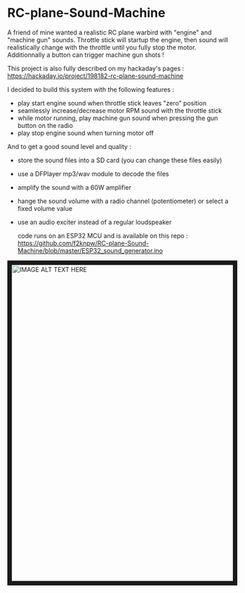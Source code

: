 # RC-plane-Sound-Machine
A friend of mine wanted a realistic RC plane warbird with "engine" and "machine gun" sounds.  Throttle stick will startup the engine, then sound will realistically change with the throttle until you fully stop the motor. Additionnally a button can trigger machine gun shots !

This project is also fully described on my hackaday's pages : https://hackaday.io/project/198182-rc-plane-sound-machine


I decided to build this system with the following features :

- play start engine sound when throttle stick leaves "zero" position
- seamlessly increase/decrease motor RPM sound with the throttle stick
- while motor running, play machine gun sound when pressing the gun button on the radio
- play stop engine sound when turning motor off


And to get a good sound level and quality :

- store the sound files into a SD card (you can change these files easily)
- use a DFPlayer mp3/wav module to decode the files
- amplify the sound with a 60W amplifier
- hange the sound volume with a radio channel (potentiometer) or select a fixed volume value 
- use an audio exciter instead of a regular loudspeaker

  code runs on an ESP32 MCU and is available on this repo : https://github.com/f2knpw/RC-plane-Sound-Machine/blob/master/ESP32_sound_generator.ino

<a href="http://www.youtube.com/watch?feature=player_embedded&v=JyeIZRpt9zY
" target="_blank"><img src="http://img.youtube.com/vi/JyeIZRpt9zY/0.jpg" 
alt="IMAGE ALT TEXT HERE" width="960" height="720" border="10" /></a>

